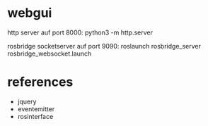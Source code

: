 # webgui

http server auf port 8000: python3 -m http.server

rosbridge socketserver auf port 9090: roslaunch rosbridge_server rosbridge_websocket.launch 
 
# references
* jquery
* eventemitter
* rosinterface
